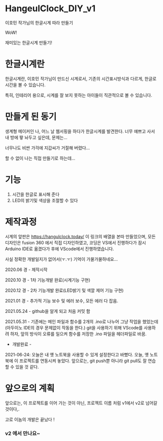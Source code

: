 # HangeulClock_DIY_v1
이호민 작가님의 한글시계 따라 만들기

WoW!

재미있는 한글시계 만들기!

# 한글시계란

한글시계란, 이호민 작가님이 만드신 시계로서, 기존의 시간표시방식과 다르게, 한글로 시간을 볼 수 있습니다.

특히, 인테리어 용으로, 시계를 잘 보지 못하는 아이들이 직관적으로 볼 수 있습니다.

# 만들게 된 동기

생계형 메이커인 나, 어느 날 웹서핑을 하다가 한글시계를 발견한다. 너무 얘쁘고 사서 내 방에 뙇 놔두고 싶은데, 문제는...

너무나도 비싼 가걱에 지갑씨가 거절해 버렸다...

할 수 없이 나는 직접 만들기로 하는데...

# 기능
1. 시간을 한글로 표시해 준다
2. LED의 밝기및 색상을 조절할 수 있다

# 제작과정
시계의 앞판은 https://hangulclock.today/ 이 링크의 배열을 본따 만들었으며, 모든 디자인은 fusion 360 에서 직접 디자인하였고, 코딩은 VS에서 진행하다가 잠시 Arduino IDE로 옮겼다가 후에 VScode에서 진행하였습니다.

사실 정확한 개발일지가 없어서(ㅜ.ㅜ) 기억이 가물가물하네요...

2020.06 경 - 제작시작

2020.10 경 - 1차 기능개발 완료(시계기능 구현)

2020.12 경 - 2차 기능개발 완료(LED밝기 및 색깔 제어 기능 구현)

2021.01 경 - 추가적 기능 보수 및 에러 보수, 모든 에러 다 잡음.

2021.05.24 - github을 알게 되고 처음 커밋 함

2021.05.31 - 기존에는 메인 파일과 함수를 2개의 .ino로 나누어 그냥 작업을 했었는데(아두이노 IDE의 경우 문제없이 작동을 한다.) git을 사용하기 위해 VScode를 사용하려 하자, 앞의 방식이 오류를 일으켜 함수를 저장한 .ino 파일을 헤더파일로 바꿈.

- 개발완료 -

2021-06-24: 오늘은 내 옛 노트북을 사용할 수 있게 설정한다고 바뻤다. 
오늘, 옛 노트북에 이 프로젝트를 연동시켜 놓았다.
앞으로는, git push뿐 아니라 git pull도 잘 연습할 수 있을 것 같다.


# 앞으로의 계획
앞으로는, 이 프로젝트를 이어 가는 것이 아닌, 프로젝트 이름 처럼 v1에서 v2로 넘어갈 것이다,.

고로 이놈의 개발은 끝났다 ! 

### v2 에서 만나요~
